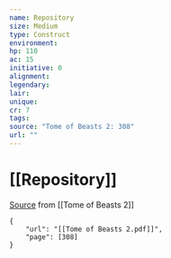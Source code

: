 ```yaml
---
name: Repository
size: Medium
type: Construct
environment: 
hp: 110
ac: 15
initiative: 0
alignment: 
legendary: 
lair: 
unique: 
cr: 7
tags: 
source: "Tome of Beasts 2: 308"
url: ""
---
```

# [[Repository]]

[Source](zotero://open-pdf/library/items/9UQIAB6R?page=308) from [[Tome of Beasts 2]]

```pdf
{
	"url": "[[Tome of Beasts 2.pdf]]",
	"page": [308]
}
```


